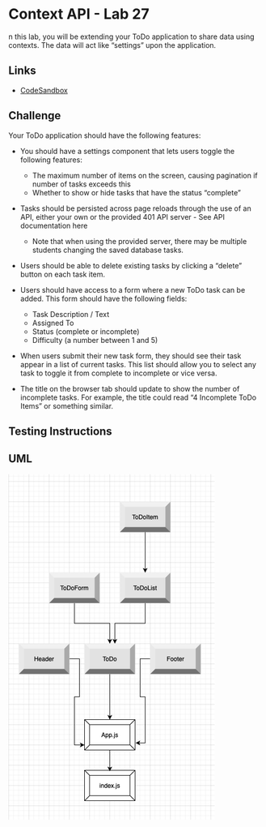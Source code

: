 # Context API - Lab 27

n this lab, you will be extending your ToDo application to share data using contexts. The data will act like “settings” upon the application.
    
## Links
    
- [CodeSandbox](https://codesandbox.io/live/BgQzOQ) 
    
## Challenge
    
Your ToDo application should have the following features:

* You should have a settings component that lets users toggle the following features:
  * The maximum number of items on the screen, causing pagination if number of tasks exceeds this
  * Whether to show or hide tasks that have the status “complete”

* Tasks should be persisted across page reloads through the use of an API, either your own or the provided 401 API server - See API documentation here
  * Note that when using the provided server, there may be multiple students changing the saved database tasks.

* Users should be able to delete existing tasks by clicking a “delete” button on each task item.
* Users should have access to a form where a new ToDo task can be added. This form should have the following fields:
  * Task Description / Text
  * Assigned To
  * Status (complete or incomplete)
  * Difficulty (a number between 1 and 5)

* When users submit their new task form, they should see their task appear in a list of current tasks. This list should allow you to select any task to toggle it from complete to incomplete or vice versa.
* The title on the browser tab should update to show the number of incomplete tasks. For example, the title could read “4 Incomplete ToDo Items” or something similar.
    
## Testing Instructions
    

## UML
![lab-26-uml](https://github.com/daniel-nguyen-401-advanced-javascript/lab-26/blob/lab-setup/src/assets/lab-26-uml.png)
